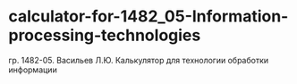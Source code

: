 # calculator-for-1482_05-Information-processing-technologies
гр. 1482-05. Васильев Л.Ю. Калькулятор для технологии обработки информации 

